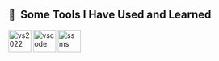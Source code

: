 <h2> 🚀 &nbsp;Some Tools I Have Used and Learned</h2>
<p align="left">
<img src="https://upload.wikimedia.org/wikipedia/commons/2/2c/Visual_Studio_Icon_2022.svg" alt="vs2022" width="45" height="45"/>
<img src="https://cdn.jsdelivr.net/gh/devicons/devicon/icons/vscode/vscode-original.svg" alt="vscode" width="45" height="45"/>
<img src="https://en.wikipedia.org/wiki/SQL_Server_Management_Studio#/media/File:MSSQL_SSMS_21_icon.png" alt="ssms" width="45" height="45"/>
  
</p>
